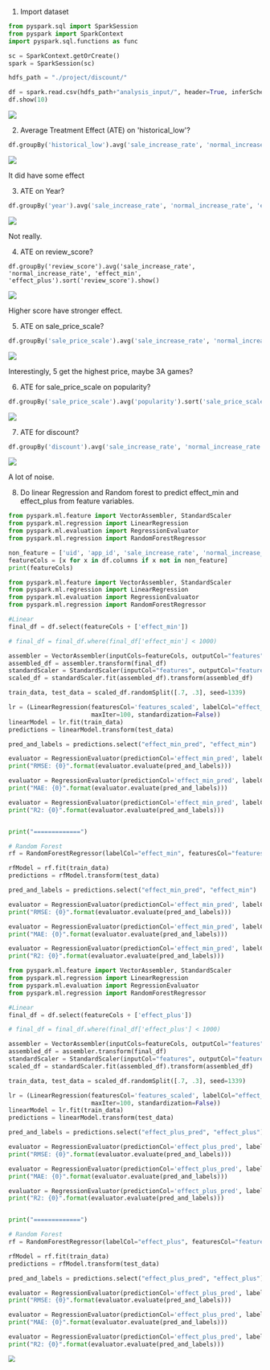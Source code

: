 1. Import dataset

```python
from pyspark.sql import SparkSession
from pyspark import SparkContext
import pyspark.sql.functions as func

sc = SparkContext.getOrCreate()
spark = SparkSession(sc)

hdfs_path = "./project/discount/"
```

```python
df = spark.read.csv(hdfs_path+"analysis_input/", header=True, inferSchema=True)
df.show(10)
```

![](..\..\screenshots\zack_ly1339\analysis\step1.png)

2. Average Treatment Effect (ATE) on 'historical_low'?

```python
df.groupBy('historical_low').avg('sale_increase_rate', 'normal_increase_rate', 'effect_min', 'effect_plus').show()
```

![](..\..\screenshots\zack_ly1339\analysis\step2.png)

It did have some effect

3. ATE on Year?

```python
df.groupBy('year').avg('sale_increase_rate', 'normal_increase_rate', 'effect_min', 'effect_plus').sort('year').show()
```

![](..\..\screenshots\zack_ly1339\analysis\step3.png)

Not really.

4. ATE on review_score?

```
df.groupBy('review_score').avg('sale_increase_rate', 'normal_increase_rate', 'effect_min', 'effect_plus').sort('review_score').show()
```

![](..\..\screenshots\zack_ly1339\analysis\step4.png)

Higher score have stronger effect.

5. ATE on sale_price_scale?

```python
df.groupBy('sale_price_scale').avg('sale_increase_rate', 'normal_increase_rate', 'effect_min', 'effect_plus').sort('sale_price_scale').show()
```

![](..\..\screenshots\zack_ly1339\analysis\step5.png)

Interestingly, 5 get the highest price, maybe 3A games?

6. ATE for sale_price_scale on popularity?

```python
df.groupBy('sale_price_scale').avg('popularity').sort('sale_price_scale').show()
```

![](..\..\screenshots\zack_ly1339\analysis\step6.png)

7. ATE for discount?

```python
df.groupBy('discount').avg('sale_increase_rate', 'normal_increase_rate', 'effect_min', 'effect_plus').sort('discount').show()
```

![](..\..\screenshots\zack_ly1339\analysis\step7.png)

A lot of noise.

8. Do linear Regression and Random forest to predict effect_min and effect_plus from feature variables.

```python
from pyspark.ml.feature import VectorAssembler, StandardScaler
from pyspark.ml.regression import LinearRegression
from pyspark.ml.evaluation import RegressionEvaluator
from pyspark.ml.regression import RandomForestRegressor

non_feature = ['uid', 'app_id', 'sale_increase_rate', 'normal_increase_rate', 'effect_min', 'effect_plus', 'year']
featureCols = [x for x in df.columns if x not in non_feature]
print(featureCols)
```

```python
from pyspark.ml.feature import VectorAssembler, StandardScaler
from pyspark.ml.regression import LinearRegression
from pyspark.ml.evaluation import RegressionEvaluator
from pyspark.ml.regression import RandomForestRegressor

#Linear
final_df = df.select(featureCols + ['effect_min'])

# final_df = final_df.where(final_df['effect_min'] < 1000)

assembler = VectorAssembler(inputCols=featureCols, outputCol="features")
assembled_df = assembler.transform(final_df)
standardScaler = StandardScaler(inputCol="features", outputCol="features_scaled")
scaled_df = standardScaler.fit(assembled_df).transform(assembled_df)

train_data, test_data = scaled_df.randomSplit([.7, .3], seed=1339)

lr = (LinearRegression(featuresCol='features_scaled', labelCol="effect_min", predictionCol='effect_min_pred',
                       maxIter=100, standardization=False))
linearModel = lr.fit(train_data)
predictions = linearModel.transform(test_data)

pred_and_labels = predictions.select("effect_min_pred", "effect_min")

evaluator = RegressionEvaluator(predictionCol='effect_min_pred', labelCol='effect_min', metricName='rmse')
print("RMSE: {0}".format(evaluator.evaluate(pred_and_labels)))

evaluator = RegressionEvaluator(predictionCol='effect_min_pred', labelCol='effect_min', metricName='mae')
print("MAE: {0}".format(evaluator.evaluate(pred_and_labels)))

evaluator = RegressionEvaluator(predictionCol='effect_min_pred', labelCol='effect_min', metricName='r2')
print("R2: {0}".format(evaluator.evaluate(pred_and_labels)))


print("=============")

# Random Forest
rf = RandomForestRegressor(labelCol="effect_min", featuresCol="features", predictionCol='effect_min_pred')

rfModel = rf.fit(train_data)
predictions = rfModel.transform(test_data)

pred_and_labels = predictions.select("effect_min_pred", "effect_min")

evaluator = RegressionEvaluator(predictionCol='effect_min_pred', labelCol='effect_min', metricName='rmse')
print("RMSE: {0}".format(evaluator.evaluate(pred_and_labels)))

evaluator = RegressionEvaluator(predictionCol='effect_min_pred', labelCol='effect_min', metricName='mae')
print("MAE: {0}".format(evaluator.evaluate(pred_and_labels)))

evaluator = RegressionEvaluator(predictionCol='effect_min_pred', labelCol='effect_min', metricName='r2')
print("R2: {0}".format(evaluator.evaluate(pred_and_labels)))
```

```python
from pyspark.ml.feature import VectorAssembler, StandardScaler
from pyspark.ml.regression import LinearRegression
from pyspark.ml.evaluation import RegressionEvaluator
from pyspark.ml.regression import RandomForestRegressor

#Linear
final_df = df.select(featureCols + ['effect_plus'])

# final_df = final_df.where(final_df['effect_plus'] < 1000)

assembler = VectorAssembler(inputCols=featureCols, outputCol="features")
assembled_df = assembler.transform(final_df)
standardScaler = StandardScaler(inputCol="features", outputCol="features_scaled")
scaled_df = standardScaler.fit(assembled_df).transform(assembled_df)

train_data, test_data = scaled_df.randomSplit([.7, .3], seed=1339)

lr = (LinearRegression(featuresCol='features_scaled', labelCol="effect_plus", predictionCol='effect_plus_pred',
                       maxIter=100, standardization=False))
linearModel = lr.fit(train_data)
predictions = linearModel.transform(test_data)

pred_and_labels = predictions.select("effect_plus_pred", "effect_plus")

evaluator = RegressionEvaluator(predictionCol='effect_plus_pred', labelCol='effect_plus', metricName='rmse')
print("RMSE: {0}".format(evaluator.evaluate(pred_and_labels)))

evaluator = RegressionEvaluator(predictionCol='effect_plus_pred', labelCol='effect_plus', metricName='mae')
print("MAE: {0}".format(evaluator.evaluate(pred_and_labels)))

evaluator = RegressionEvaluator(predictionCol='effect_plus_pred', labelCol='effect_plus', metricName='r2')
print("R2: {0}".format(evaluator.evaluate(pred_and_labels)))


print("=============")

# Random Forest
rf = RandomForestRegressor(labelCol="effect_plus", featuresCol="features", predictionCol='effect_plus_pred')

rfModel = rf.fit(train_data)
predictions = rfModel.transform(test_data)

pred_and_labels = predictions.select("effect_plus_pred", "effect_plus")

evaluator = RegressionEvaluator(predictionCol='effect_plus_pred', labelCol='effect_plus', metricName='rmse')
print("RMSE: {0}".format(evaluator.evaluate(pred_and_labels)))

evaluator = RegressionEvaluator(predictionCol='effect_plus_pred', labelCol='effect_plus', metricName='mae')
print("MAE: {0}".format(evaluator.evaluate(pred_and_labels)))

evaluator = RegressionEvaluator(predictionCol='effect_plus_pred', labelCol='effect_plus', metricName='r2')
print("R2: {0}".format(evaluator.evaluate(pred_and_labels)))
```

<img src="..\..\screenshots\zack_ly1339\analysis\step8.png" style="zoom: 80%;" />



